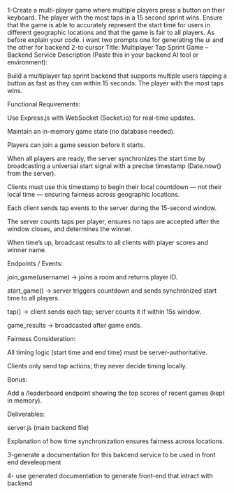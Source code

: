 1-Create a multi-player game where multiple players press a button on their keyboard. The player with the most taps in a 15 second sprint wins. Ensure that the game is able to accurately represent the start time for users in different geographic locations and that the game is fair to all players. As before explain your code. i want two prompts one for generating the ui and the other for backend
2-to cursor
Title: Multiplayer Tap Sprint Game – Backend Service
Description (Paste this in your backend AI tool or environment):

Build a multiplayer tap sprint backend that supports multiple users tapping a button as fast as they can within 15 seconds. The player with the most taps wins.

Functional Requirements:

Use Express.js with WebSocket (Socket.io) for real-time updates.

Maintain an in-memory game state (no database needed).

Players can join a game session before it starts.

When all players are ready, the server synchronizes the start time by broadcasting a universal start signal with a precise timestamp (Date.now() from the server).

Clients must use this timestamp to begin their local countdown — not their local time — ensuring fairness across geographic locations.

Each client sends tap events to the server during the 15-second window.

The server counts taps per player, ensures no taps are accepted after the window closes, and determines the winner.

When time’s up, broadcast results to all clients with player scores and winner name.

Endpoints / Events:

join_game(username) → joins a room and returns player ID.

start_game() → server triggers countdown and sends synchronized start time to all players.

tap() → client sends each tap; server counts it if within 15s window.

game_results → broadcasted after game ends.

Fairness Consideration:

All timing logic (start time and end time) must be server-authoritative.

Clients only send tap actions; they never decide timing locally.

Bonus:

Add a /leaderboard endpoint showing the top scores of recent games (kept in memory).

Deliverables:

server.js (main backend file)

Explanation of how time synchronization ensures fairness across locations.

3-generate a documentation for this bakcend service to be used in front end develeopment

4- use generated documentation to generate front-end that intract with backend
